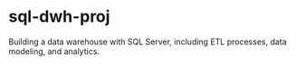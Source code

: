 # sql-dwh-proj
Building a data warehouse with SQL Server, including ETL processes, data modeling, and analytics.
